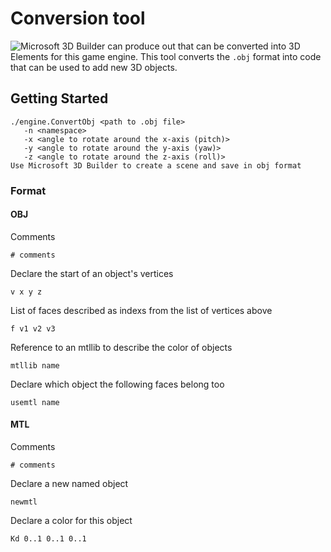 # Conversion tool

![Microsoft 3D Builder](https://www.microsoft.com/en-us/p/3d-builder/9wzdncrfj3t6) can produce out that can be converted into 3D Elements for this game engine.  This tool converts the `.obj` format into code that can be used to add new 3D objects.

## Getting Started

```
./engine.ConvertObj <path to .obj file>
   -n <namespace>
   -x <angle to rotate around the x-axis (pitch)>
   -y <angle to rotate around the y-axis (yaw)>
   -z <angle to rotate around the z-axis (roll)>
Use Microsoft 3D Builder to create a scene and save in obj format
```

### Format

#### OBJ

Comments
```
# comments
```

Declare the start of an object's vertices
```
v x y z
```

List of faces described as indexs from the list of vertices above
```
f v1 v2 v3
```

Reference to an mtllib to describe the color of objects
```
mtllib name
```

Declare which object the following faces belong too
```
usemtl name
```

#### MTL

Comments
```
# comments
```

Declare a new named object
```
newmtl
```

Declare a color for this object
```
Kd 0..1 0..1 0..1
```